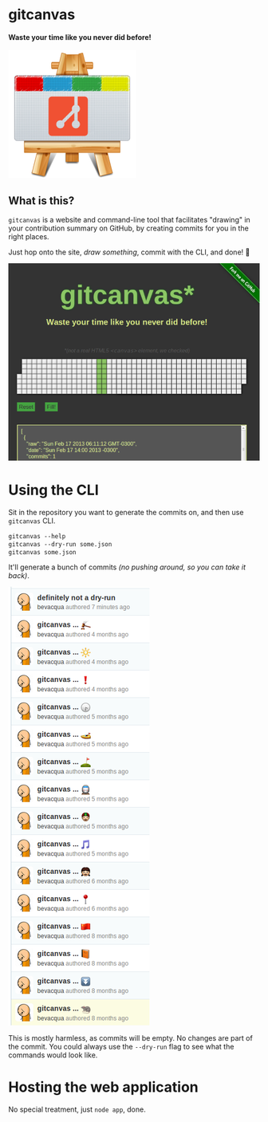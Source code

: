 # gitcanvas

#### Waste your time like you never did before!

![gitcanvas.png][1]

## What is this?

`gitcanvas` is a website and command-line tool that facilitates "drawing" in your contribution summary on GitHub, by creating commits for you in the right places.

Just hop onto the site, _draw something_, commit with the CLI, and done! :rocket:

![web.png][2]

# Using the CLI

Sit in the repository you want to generate the commits on, and then use `gitcanvas` CLI.

```shell
gitcanvas --help
gitcanvas --dry-run some.json
gitcanvas some.json
```

It'll generate a bunch of commits _(no pushing around, so you can take it back)_.

![commits.png][3]

This is mostly harmless, as commits will be empty. No changes are part of the commit. You could always use the `--dry-run` flag to see what the commands would look like.

# Hosting the web application

No special treatment, just `node app`, done.

  [1]: https://github.com/bevacqua/gitcanvas/blob/master/dat/gitcanvas.png?raw=true
  [2]: https://github.com/bevacqua/gitcanvas/blob/master/dat/web.png?raw=true
  [3]: https://github.com/bevacqua/gitcanvas/blob/master/dat/commits.png?raw=true
